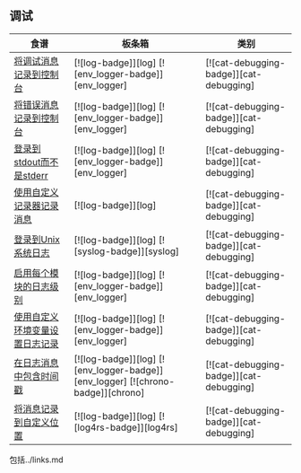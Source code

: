 ## 调试

| 食谱 | 板条箱 | 类别 |
| --- | --- | --- |
| [将调试消息记录到控制台][ex-log-debug] | [![log-badge]][log] [![env_logger-badge]][env_logger] | [![cat-debugging-badge]][cat-debugging] |
| [将错误消息记录到控制台][ex-log-error] | [![log-badge]][log] [![env_logger-badge]][env_logger] | [![cat-debugging-badge]][cat-debugging] |
| [登录到stdout而不是stderr][ex-log-stdout] | [![log-badge]][log] [![env_logger-badge]][env_logger] | [![cat-debugging-badge]][cat-debugging] |
| [使用自定义记录器记录消息][ex-log-custom-logger] | [![log-badge]][log] | [![cat-debugging-badge]][cat-debugging] |
| [登录到Unix系统日志][ex-log-syslog] | [![log-badge]][log] [![syslog-badge]][syslog] | [![cat-debugging-badge]][cat-debugging] |
| [启用每个模块的日志级别][ex-log-mod] | [![log-badge]][log] [![env_logger-badge]][env_logger] | [![cat-debugging-badge]][cat-debugging] |
| [使用自定义环境变量设置日志记录][ex-log-env-variable] | [![log-badge]][log] [![env_logger-badge]][env_logger] | [![cat-debugging-badge]][cat-debugging] |
| [在日志消息中包含时间戳][ex-log-timestamp] | [![log-badge]][log] [![env_logger-badge]][env_logger] [![chrono-badge]][chrono] | [![cat-debugging-badge]][cat-debugging] |
| [将消息记录到自定义位置][ex-log-custom] | [![log-badge]][log] [![log4rs-badge]][log4rs] | [![cat-debugging-badge]][cat-debugging] |

[ex-log-debug]: development_tools/debugging/log.html#log-a-debug-message-to-the-console

[ex-log-error]: development_tools/debugging/log.html#log-an-error-message-to-the-console

[ex-log-stdout]: development_tools/debugging/log.html#log-to-stdout-instead-of-stderr

[ex-log-custom-logger]: development_tools/debugging/log.html#log-messages-with-a-custom-logger

[ex-log-syslog]: development_tools/debugging/log.html#log-to-the-unix-syslog

[ex-log-mod]: development_tools/debugging/config_log.html#enable-log-levels-per-module

[ex-log-env-variable]: development_tools/debugging/config_log.html#use-a-custom-environment-variable-to-set-up-logging

[ex-log-timestamp]: development_tools/debugging/config_log.html#include-timestamp-in-log-messages

[ex-log-custom]: development_tools/debugging/config_log.html#log-messages-to-a-custom-location

包括../links.md
